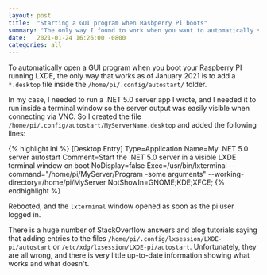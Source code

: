 ```yaml
---
layout: post
title:  "Starting a GUI program when Rasbperry Pi boots"
summary: "The only way I found to work when you want to automatically start a process inside a terminal window when booting your Raspberry Pi."
date:   2021-01-24 16:26:00 -0800
categories: all
---
```

To automatically open a GUI program when you boot your Raspberry PI running LXDE, the only way that works as of January 2021 is to add a `*.desktop` file inside the `/home/pi/.config/autostart/` folder.

In my case, I needed to run a .NET 5.0 server app I wrote, and I needed it to run inside a terminal window so the server output was easily visible when connecting via VNC. So I created the file `/home/pi/.config/autostart/MyServerName.desktop` and added the following lines:

{% highlight ini %}
[Desktop Entry]
Type=Application
Name=My .NET 5.0 server autostart
Comment=Start the .NET 5.0 server in a visible LXDE terminal window on boot
NoDisplay=false
Exec=/usr/bin/lxterminal --command="/home/pi/MyServer/Program -some arguments" --working-directory=/home/pi/MyServer
NotShowIn=GNOME;KDE;XFCE;
{% endhighlight %}

Rebooted, and the `lxterminal` window opened as soon as the pi user logged in.

There is a huge number of StackOverflow answers and blog tutorials saying that adding entries to the files `/home/pi/.config/lxsession/LXDE-pi/autostart` or `/etc/xdg/lxsession/LXDE-pi/autostart`. Unfortunately, they are all wrong, and there is very little up-to-date information showing what works and what doesn't.